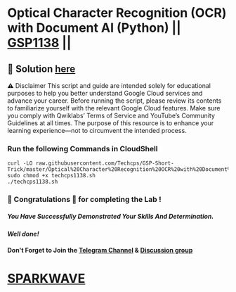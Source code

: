 # Optical Character Recognition (OCR) with Document AI (Python) || [GSP1138](https://www.cloudskillsboost.google/games/6393/labs/40257) ||

## 🔑 Solution [here](https://www.youtube.com/@sparkwave.01)

⚠️ Disclaimer
This script and guide are intended solely for educational purposes to help you better understand Google Cloud services and advance your career. Before running the script, please review its contents to familiarize yourself with the relevant Google Cloud features. Make sure you comply with Qwiklabs’ Terms of Service and YouTube’s Community Guidelines at all times. The purpose of this resource is to enhance your learning experience—not to circumvent the intended process.

### Run the following Commands in CloudShell

```
curl -LO raw.githubusercontent.com/Techcps/GSP-Short-Trick/master/Optical%20Character%20Recognition%20OCR%20with%20Document%20AI%20Python/techcps1138.sh
sudo chmod +x techcps1138.sh
./techcps1138.sh
```

### 🐼 Congratulations 🎉 for completing the Lab !

##### *You Have Successfully Demonstrated Your Skills And Determination.*

#### *Well done!*

#### Don't Forget to Join the [Telegram Channel](https://t.me/sparkwave.01) & [Discussion group](https://t.me/sparkwave.01chats)

# [SPARKWAVE](https://www.youtube.com/@sparkwave.01)

